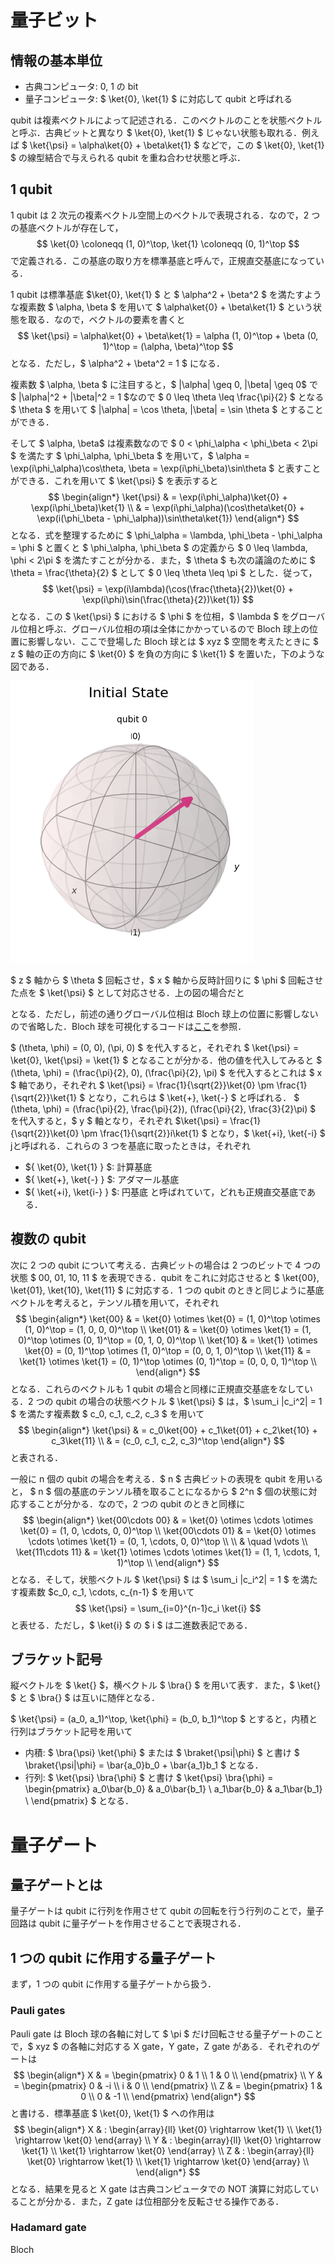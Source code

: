 # 量子ビット
## 情報の基本単位
- 古典コンピュータ: 0, 1 の bit
- 量子コンピュータ: $ \ket{0}, \ket{1} $ に対応して qubit と呼ばれる

qubit は複素ベクトルによって記述される．このベクトルのことを状態ベクトルと呼ぶ．古典ビットと異なり $ \ket{0}, \ket{1} $ じゃない状態も取れる．例えば $ \ket{\psi} = \alpha\ket{0} + \beta\ket{1} $ などで，この $ \ket{0}, \ket{1} $ の線型結合で与えられる qubit を重ね合わせ状態と呼ぶ．


## 1 qubit
1 qubit は 2 次元の複素ベクトル空間上のベクトルで表現される．なので，2 つの基底ベクトルが存在して，
$$
\ket{0} \coloneqq (1, 0)^\top, \ket{1} \coloneqq (0, 1)^\top
$$
で定義される．この基底の取り方を標準基底と呼んで，正規直交基底になっている．

1 qubit は標準基底 $\ket{0}, \ket{1} $ と $ \alpha^2 + \beta^2 $ を満たすような複素数 $ \alpha, \beta $ を用いて $ \alpha\ket{0} + \beta\ket{1} $ という状態を取る．なので，ベクトルの要素を書くと
$$
\ket{\psi} = \alpha\ket{0} + \beta\ket{1} = \alpha (1, 0)^\top + \beta (0, 1)^\top = (\alpha, \beta)^\top
$$
となる．ただし，$ \alpha^2 + \beta^2 = 1 $ になる．

複素数 $ \alpha, \beta $ に注目すると，$ |\alpha| \geq 0, |\beta| \geq 0$ で $ |\alpha|^2 + |\beta|^2 = 1 $なので $ 0 \leq \theta \leq \frac{\pi}{2} $ となる $ \theta $ を用いて $ |\alpha| = \cos \theta, |\beta| = \sin \theta $ とすることができる．

そして $ \alpha, \beta$ は複素数なので $ 0 < \phi_\alpha < \phi_\beta < 2\pi $ を満たす $ \phi_\alpha, \phi_\beta $ を用いて，$ \alpha = \exp(i\phi_\alpha)\cos\theta, \beta = \exp(i\phi_\beta)\sin\theta $ と表すことができる．これを用いて $ \ket{\psi} $ を表示すると
$$
\begin{align*}
\ket{\psi} & = \exp(i\phi_\alpha)\ket{0} + \exp(i\phi_\beta)\ket{1} \\
& = \exp(i\phi_\alpha)(\cos\theta\ket{0} + \exp(i(\phi_\beta - \phi_\alpha))\sin\theta\ket{1})
\end{align*}
$$
となる．式を整理するために $ \phi_\alpha = \lambda, \phi_\beta - \phi_\alpha = \phi $ と置くと $ \phi_\alpha, \phi_\beta $ の定義から $ 0 \leq \lambda, \phi < 2\pi $ を満たすことが分かる．また，$ \theta $ も次の議論のために $ \theta = \frac{\theta}{2} $ として $ 0 \leq \theta \leq \pi $ とした．従って，
$$
\ket{\psi} = \exp(i\lambda)(\cos(\frac{\theta}{2})\ket{0} + \exp(i\phi)\sin(\frac{\theta}{2})\ket{1})
$$
となる．この $ \ket{\psi} $ における $ \phi $ を位相，$ \lambda $ をグローバル位相と呼ぶ．グローバル位相の項は全体にかかっているので Bloch 球上の位置に影響しない．ここで登場した Bloch 球とは $ xyz $ 空間を考えたときに $ z $ 軸の正の方向に $ \ket{0} $ を負の方向に $ \ket{1} $ を置いた，下のような図である．

![alt text](image.png)

$ z $ 軸から $ \theta $ 回転させ，$ x $ 軸から反時計回りに $ \phi $ 回転させた点を $ \ket{\psi} $ として対応させる．上の図の場合だと


となる．ただし，前述の通りグローバル位相は Bloch 球上の位置に影響しないので省略した．Bloch 球を可視化するコードは[ここ]()を参照．

$ (\theta, \phi) = (0, 0), (\pi, 0) $ を代入すると，それぞれ $ \ket{\psi} = \ket{0}, \ket{\psi} = \ket{1} $ となることが分かる．他の値を代入してみると $ (\theta, \phi) = (\frac{\pi}{2}, 0), (\frac{\pi}{2}, \pi) $ を代入するとこれは $ x $ 軸であり，それぞれ $ \ket{\psi} = \frac{1}{\sqrt{2}}\ket{0} \pm \frac{1}{\sqrt{2}}\ket{1} $ となり，これらは $ \ket{+}, \ket{-} $ と呼ばれる． $ (\theta, \phi) = (\frac{\pi}{2}, \frac{\pi}{2}), (\frac{\pi}{2}, \frac{3}{2}\pi) $ を代入すると，$ y $ 軸となり，それぞれ $\ket{\psi} = \frac{1}{\sqrt{2}}\ket{0} \pm \frac{1}{\sqrt{2}}i\ket{1} $ となり，$ \ket{+i}, \ket{-i} $ jと呼ばれる．これらの 3 つを基底に取ったときは，それぞれ
- $\{ \ket{0}, \ket{1} \} $: 計算基底
- $\{ \ket{+}, \ket{-} \} $: アダマール基底
- $\{ \ket{+i}, \ket{i-} \} $: 円基底
と呼ばれていて，どれも正規直交基底である．


## 複数の qubit
次に 2 つの qubit について考える．古典ビットの場合は 2 つのビットで 4 つの状態 $ 00, 01, 10, 11 $ を表現できる．qubit をこれに対応させると $ \ket{00}, \ket{01}, \ket{10}, \ket{11} $ に対応する．1 つの qubit のときと同じように基底ベクトルを考えると，テンソル積を用いて，それぞれ
$$
\begin{align*}
\ket{00} & = \ket{0} \otimes \ket{0} = (1, 0)^\top \otimes (1, 0)^\top = (1, 0, 0, 0)^\top \\
\ket{01} & = \ket{0} \otimes \ket{1} = (1, 0)^\top \otimes (0, 1)^\top = (0, 1, 0, 0)^\top \\
\ket{10} & = \ket{1} \otimes \ket{0} = (0, 1)^\top \otimes (1, 0)^\top = (0, 0, 1, 0)^\top \\
\ket{11} & = \ket{1} \otimes \ket{1} = (0, 1)^\top \otimes (0, 1)^\top = (0, 0, 0, 1)^\top \\
\end{align*}
$$
となる．これらのベクトルも 1 qubit の場合と同様に正規直交基底をなしている．2 つの qubit の場合の状態ベクトル $ \ket{\psi} $ は，$ \sum_i |c_i^2| = 1 $ を満たす複素数 $ c_0, c_1, c_2, c_3 $ を用いて
$$
\begin{align*}
\ket{\psi} & = c_0\ket{00} + c_1\ket{01} + c_2\ket{10} + c_3\ket{11} \\
& = (c_0, c_1, c_2, c_3)^\top
\end{align*}
$$
と表される．

一般に n 個の qubit の場合を考える．$ n $ 古典ビットの表現を qubit を用いると， $ n $ 個の基底のテンソル積を取ることになるから $ 2^n $ 個の状態に対応することが分かる．なので，2 つの qubit のときと同様に
$$
\begin{align*}
\ket{00\cdots 00} & = \ket{0} \otimes \cdots \otimes \ket{0} = (1, 0, \cdots, 0, 0)^\top \\
\ket{00\cdots 01} & = \ket{0} \otimes \cdots \otimes \ket{1} = (0, 1, \cdots, 0, 0)^\top \\ \\
& \quad \vdots \\
\ket{11\cdots 11} & = \ket{1} \otimes \cdots \otimes \ket{1}  = (1, 1, \cdots, 1, 1)^\top \\
\end{align*}
$$
となる．そして，状態ベクトル $ \ket{\psi} $ は $ \sum_i |c_i^2| = 1 $ を満たす複素数 $c_0, c_1, \cdots, c_{n-1} $ を用いて
$$
\ket{\psi} = \sum_{i=0}^{n-1}c_i \ket{i}
$$
と表せる．ただし，$ \ket{i} $ の $ i $ は二進数表記である．


## ブラケット記号
縦ベクトルを $ \ket{} $，横ベクトル $ \bra{} $ を用いて表す．また，$ \ket{} $ と $ \bra{} $ は互いに随伴となる．

$ \ket{\psi} = (a_0, a_1)^\top, \ket{\phi} = (b_0, b_1)^\top $ とすると，内積と行列はブラケット記号を用いて
- 内積: $ \bra{\psi} \ket{\phi} $ または $ \braket{\psi|\phi} $ と書け $ \braket{\psi|\phi} = \bar{a_0}b_0 + \bar{a_1}b_1 $ となる．
- 行列: $ \ket{\psi} \bra{\phi} $ と書け $ \ket{\psi} \bra{\phi} = \begin{pmatrix} a_0\bar{b_0} & a_0\bar{b_1} \\ a_1\bar{b_0} & a_1\bar{b_1} \\  \end{pmatrix} $ となる．



# 量子ゲート
## 量子ゲートとは
量子ゲートは qubit に行列を作用させて qubit の回転を行う行列のことで，量子回路は qubit に量子ゲートを作用させることで表現される．


## 1 つの qubit に作用する量子ゲート
まず，1 つの qubit に作用する量子ゲートから扱う．

### Pauli gates
Pauli gate は Bloch 球の各軸に対して $ \pi $ だけ回転させる量子ゲートのことで，$ xyz $ の各軸に対応する X gate，Y gate，Z gate がある．それぞれのゲートは
$$
\begin{align*}
X & = \begin{pmatrix} 0 & 1 \\ 1 & 0 \\ \end{pmatrix} \\
Y & = \begin{pmatrix} 0 & -i \\ i & 0 \\ \end{pmatrix} \\
Z & = \begin{pmatrix} 1 & 0 \\ 0 & -1 \\ \end{pmatrix}
\end{align*}
$$
と書ける．標準基底 $ \ket{0}, \ket{1} $ への作用は
$$
\begin{align*}
X & : \begin{array}{ll} \ket{0} \rightarrow \ket{1} \\ \ket{1} \rightarrow \ket{0} \end{array} \\
Y & : \begin{array}{ll} \ket{0} \rightarrow \ket{1} \\ \ket{1} \rightarrow \ket{0} \end{array} \\
Z & : \begin{array}{ll} \ket{0} \rightarrow \ket{1} \\ \ket{1} \rightarrow \ket{0} \end{array} \\
\end{align*}
$$
となる．結果を見ると X gate は古典コンピュータでの NOT 演算に対応していることが分かる．また，Z gate は位相部分を反転させる操作である．

### Hadamard gate
Bloch